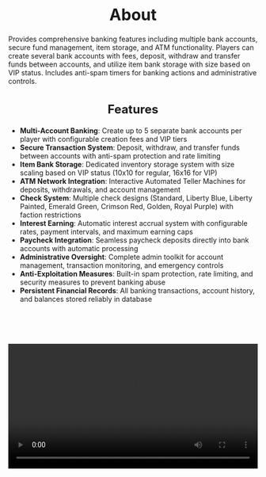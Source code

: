 <h1 style="text-align:center; font-size:2rem; font-weight:bold;">About</h1>

Provides comprehensive banking features including multiple bank accounts, secure fund management, item storage, and ATM functionality. Players can create several bank accounts with fees, deposit, withdraw and transfer funds between accounts, and utilize item bank storage with size based on VIP status. Includes anti-spam timers for banking actions and administrative controls.

<h2 style="text-align:center; font-size:1.5rem; font-weight:bold;">Features</h2>

- **Multi-Account Banking**: Create up to 5 separate bank accounts per player with configurable creation fees and VIP tiers
- **Secure Transaction System**: Deposit, withdraw, and transfer funds between accounts with anti-spam protection and rate limiting
- **Item Bank Storage**: Dedicated inventory storage system with size scaling based on VIP status (10x10 for regular, 16x16 for VIP)
- **ATM Network Integration**: Interactive Automated Teller Machines for deposits, withdrawals, and account management
- **Check System**: Multiple check designs (Standard, Liberty Blue, Liberty Painted, Emerald Green, Crimson Red, Golden, Royal Purple) with faction restrictions
- **Interest Earning**: Automatic interest accrual system with configurable rates, payment intervals, and maximum earning caps
- **Paycheck Integration**: Seamless paycheck deposits directly into bank accounts with automatic processing
- **Administrative Oversight**: Complete admin toolkit for account management, transaction monitoring, and emergency controls
- **Anti-Exploitation Measures**: Built-in spam protection, rate limiting, and security measures to prevent banking abuse
- **Persistent Financial Records**: All banking transactions, account history, and balances stored reliably in database

<br><br>

<p align="center">
  <video width="1200" style="max-width:100%; margin-bottom: 40px; margin-top: 20px;" controls>
    <source src="https://bleonheart.github.io/assets/banking.mp4" type="video/mp4">
    Your browser does not support the video tag.
  </video>
</p>

<br><br>
